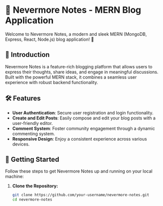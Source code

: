 # 📝 Nevermore Notes - MERN Blog Application

Welcome to Nevermore Notes, a modern and sleek MERN (MongoDB, Express, React, Node.js) blog application! 🚀

## 📖 Introduction

Nevermore Notes is a feature-rich blogging platform that allows users to express their thoughts, share ideas, and engage in meaningful discussions. Built with the powerful MERN stack, it combines a seamless user experience with robust backend functionality.

## 🛠️ Features

- **User Authentication**: Secure user registration and login functionality.
- **Create and Edit Posts**: Easily compose and edit your blog posts with a user-friendly editor.
- **Comment System**: Foster community engagement through a dynamic commenting system.
- **Responsive Design**: Enjoy a consistent experience across various devices.

## 🚀 Getting Started

Follow these steps to get Nevermore Notes up and running on your local machine:

1. **Clone the Repository:**
   ```bash
   git clone https://github.com/your-username/nevermore-notes.git
   cd nevermore-notes
